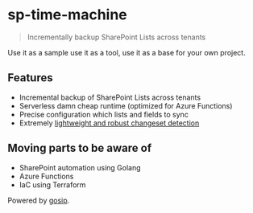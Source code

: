 # sp-time-machine

> Incrementally backup SharePoint Lists across tenants

Use it as a sample use it as a tool, use it as a base for your own project.

## Features

- Incremental backup of SharePoint Lists across tenants
- Serverless damn cheap runtime (optimized for Azure Functions)
- Precise configuration which lists and fields to sync
- Extremely [lightweight and robust changeset detection](https://github.com/koltyakov/spsync)

## Moving parts to be aware of

- SharePoint automation using Golang
- Azure Functions
- IaC using Terraform

Powered by [gosip](https://github.com/koltyakov/gosip).
